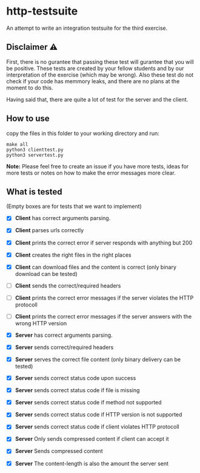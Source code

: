 # http-testsuite
An attempt to write an integration testsuite for the third exercise.

## ️Disclaimer ⚠️
First, there is no gurantee that passing these test will gurantee that you will
be positive. These tests are created by your fellow students and by our
interpretation of the exercise (which may be wrong). Also these test do not
check if your code has memmory leaks, and there are no plans at the moment 
to do this.

Having said that, there are quite a lot of test for the server and the client.

## How to use
copy the files in this folder to your working directory and run: 
```
make all
python3 clienttest.py
python3 servertest.py
```

**Note:** Please feel free to create an issue if you have more tests, ideas for 
more tests or notes on how to make the error messages more clear.

## What is tested
(Empty boxes are for tests that we want to implement)

- [x] **Client** has correct arguments parsing.
- [x] **Client** parses urls correctly
- [x] **Client** prints the correct error if server responds with anything but 200
- [x] **Client** creates the right files in the right places
- [x] **Client** can download files and the content is correct (only binary download can be tested)
- [ ] **Client** sends the correct/required headers
- [ ] **Client** prints the correct error messages if the server violates the HTTP protocoll
- [ ] **Client** prints the correct error messages if the server answers with the wrong HTTP version


- [x] **Server** has correct arguments parsing.
- [x] **Server** sends correct/required headers
- [x] **Server** serves the correct file content (only binary delivery can be tested)
- [x] **Server** sends correct status code upon success
- [x] **Server** sends correct status code if file is missing 
- [x] **Server** sends correct status code if method not supported
- [x] **Server** sends correct status code if HTTP version is not supported
- [x] **Server** sends correct status code if client violates HTTP protocoll
- [x] **Server** Only sends compressed content if client can accept it
- [x] **Server** Sends compressed content
- [x] **Server** The content-length is also the amount the server sent
